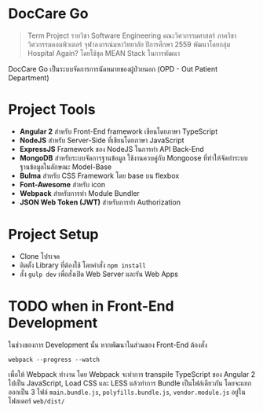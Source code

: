 # DocCare Go
> Term Project รายวิชา Software Engineering คณะวิศวกรรมศาสตร์ ภาควิชาวิศวกรรมคอมพิวเตอร์ จุฬาลงกรณ์มหาวิทยาลัย ปีการศึกษา 2559 พัฒนาโดยกลุ่ม Hospital Again? โดยใช้ชุด MEAN Stack ในการพัฒนา

DocCare Go เป็นระบบจัดการการนัดหมายของผู้ป่วยนอก (OPD - Out Patient Department)

# Project Tools
- **Angular 2** สำหรับ Front-End framework เขียนโดยภาษา TypeScript
- **NodeJS** สำหรับ Server-Side ที่เขียนโดยภาษา JavaScript
- **ExpressJS** Framework ของ NodeJS ในการทำ API Back-End
- **MongoDB** สำหรับระบบจัดการฐานข้อมูล ใช้งานควบคู่กับ Mongoose ที่ทำให้จัดทำระบบฐานข้อมูลในลักษณะ Model-Base
- **Bulma** สำหรับ CSS Framework โดย base บน flexbox
- **Font-Awesome** สำหรับ icon
- **Webpack** สำหรับการทำ Module Bundler
- **JSON Web Token (JWT)** สำหรับการทำ Authorization

# Project Setup
- Clone โปรเจค
- ติดตั้ง Library ที่ต้องใช้ โดยคำสั่ง `npm install`
- สั่ง `gulp dev` เพื่อสั่งเปิด Web Server และรัน Web Apps

# TODO when in Front-End Development
ในช่วงของการ Development นั้น หากพัฒนาในส่วนของ Front-End ต้องสั่ง

```
webpack --progress --watch
```

เพื่อให้ Webpack ทำงาน โดย Webpack จะทำการ transpile TypeScript ของ Angular 2 ไปเป็น JavaScript, Load CSS และ LESS แล้วทำการ Bundle เป็นไฟล์เดียวกัน โดยจะแยกออกเป็น 3 ไฟล์ `main.bundle.js`, `polyfills.bundle.js`, `vendor.module.js` อยู่ในโฟลเดอร์ `web/dist/`

